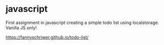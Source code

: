 # javascript

First assignment in javascript creating a simple todo list using localstorage. Vanilla JS only!

https://fannyschriwer.github.io/todo-list/


